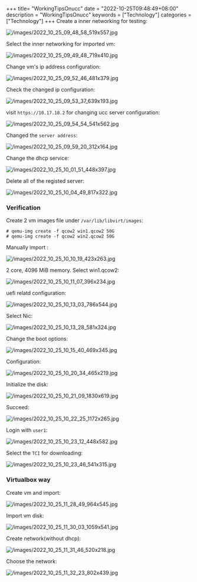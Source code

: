 +++
title= "WorkingTipsOnucc"
date = "2022-10-25T09:48:49+08:00"
description = "WorkingTipsOnucc"
keywords = ["Technology"]
categories = ["Technology"]
+++
Create a inner networking for testing:   

![/images/2022_10_25_09_48_58_519x557.jpg](/images/2022_10_25_09_48_58_519x557.jpg)

Select the inner networking for imported vm:    

![/images/2022_10_25_09_49_48_719x410.jpg](/images/2022_10_25_09_49_48_719x410.jpg)

Change vm's ip address configuration:    

![/images/2022_10_25_09_52_46_481x379.jpg](/images/2022_10_25_09_52_46_481x379.jpg)

Check the changed ip configuration:   

![/images/2022_10_25_09_53_37_639x193.jpg](/images/2022_10_25_09_53_37_639x193.jpg)

visit `https://10.17.18.2` for changing ucc server configuration:    

![/images/2022_10_25_09_54_54_541x562.jpg](/images/2022_10_25_09_54_54_541x562.jpg)

Changed the `server address`:    

![/images/2022_10_25_09_59_20_312x164.jpg](/images/2022_10_25_09_59_20_312x164.jpg)

Change the dhcp service:    

![/images/2022_10_25_10_01_51_448x397.jpg](/images/2022_10_25_10_01_51_448x397.jpg)

Delete all of the registed server:    

![/images/2022_10_25_10_04_49_817x322.jpg](/images/2022_10_25_10_04_49_817x322.jpg)
### Verification
Create 2 vm images file under `/var/lib/libvirt/images`:    

```
# qemu-img create -f qcow2 win1.qcow2 50G
# qemu-img create -f qcow2 win2.qcow2 50G
```
Manually import :    

![/images/2022_10_25_10_10_19_423x263.jpg](/images/2022_10_25_10_10_19_423x263.jpg)

2 core, 4096 MiB memory. Select win1.qcow2:    

![/images/2022_10_25_10_11_07_396x234.jpg](/images/2022_10_25_10_11_07_396x234.jpg)

uefi relatd configuration:    

![/images/2022_10_25_10_13_03_786x544.jpg](/images/2022_10_25_10_13_03_786x544.jpg)

Select Nic:    

![/images/2022_10_25_10_13_28_581x324.jpg](/images/2022_10_25_10_13_28_581x324.jpg)

Change the boot options:    

![/images/2022_10_25_10_15_40_469x345.jpg](/images/2022_10_25_10_15_40_469x345.jpg)

Configuration:   

![/images/2022_10_25_10_20_34_465x219.jpg](/images/2022_10_25_10_20_34_465x219.jpg)

Initialize the disk:    

![/images/2022_10_25_10_21_09_1830x619.jpg](/images/2022_10_25_10_21_09_1830x619.jpg)

Succeed:   

![/images/2022_10_25_10_22_25_1172x265.jpg](/images/2022_10_25_10_22_25_1172x265.jpg)

Login with `user1`:    

![/images/2022_10_25_10_23_12_448x582.jpg](/images/2022_10_25_10_23_12_448x582.jpg)

Select the `TCI` for downloading:    

![/images/2022_10_25_10_23_46_541x315.jpg](/images/2022_10_25_10_23_46_541x315.jpg)



### Virtualbox way
Create vm and import:     

![/images/2022_10_25_11_28_49_964x545.jpg](/images/2022_10_25_11_28_49_964x545.jpg)

Import vm disk:    

![/images/2022_10_25_11_30_03_1059x541.jpg](/images/2022_10_25_11_30_03_1059x541.jpg)

Create network(without dhcp):    

![/images/2022_10_25_11_31_46_520x218.jpg](/images/2022_10_25_11_31_46_520x218.jpg)

Choose the network:   

![/images/2022_10_25_11_32_23_802x439.jpg](/images/2022_10_25_11_32_23_802x439.jpg)

